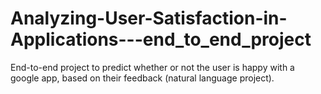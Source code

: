 # Analyzing-User-Satisfaction-in-Applications---end_to_end_project
End-to-end project to predict whether or not the user is happy with a google app, based on their feedback (natural language project).

